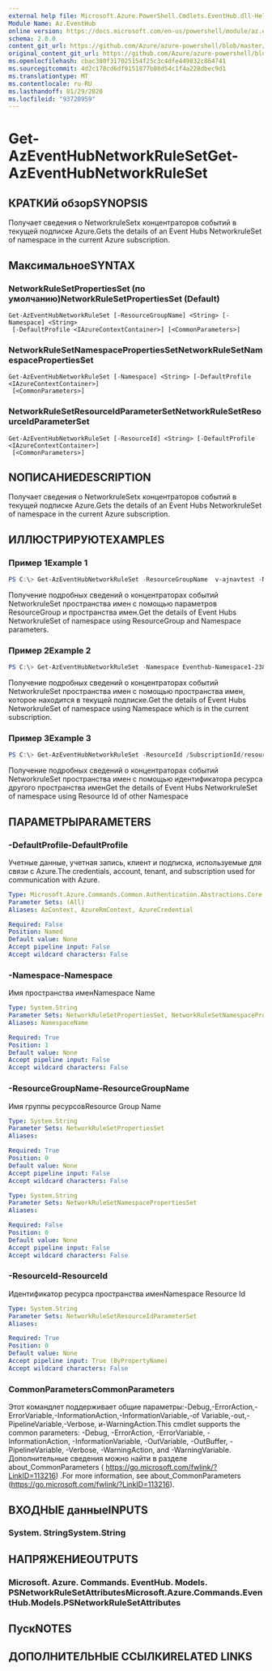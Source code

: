 ```yaml
---
external help file: Microsoft.Azure.PowerShell.Cmdlets.EventHub.dll-Help.xml
Module Name: Az.EventHub
online version: https://docs.microsoft.com/en-us/powershell/module/az.eventhub/get-azeventhubnetworkruleset
schema: 2.0.0
content_git_url: https://github.com/Azure/azure-powershell/blob/master/src/EventHub/EventHub/help/Get-AzEventHubNetworkRuleSet.md
original_content_git_url: https://github.com/Azure/azure-powershell/blob/master/src/EventHub/EventHub/help/Get-AzEventHubNetworkRuleSet.md
ms.openlocfilehash: cbac380f317025154f25c3c4dfe449832c864741
ms.sourcegitcommit: 4d2c178cd6df9151877b08d54c1f4a228dbec9d1
ms.translationtype: MT
ms.contentlocale: ru-RU
ms.lasthandoff: 01/29/2020
ms.locfileid: "93720959"
---
```

# <span data-ttu-id="f5db8-101">Get-AzEventHubNetworkRuleSet</span><span class="sxs-lookup"><span data-stu-id="f5db8-101">Get-AzEventHubNetworkRuleSet</span></span>

## <span data-ttu-id="f5db8-102">КРАТКИй обзор</span><span class="sxs-lookup"><span data-stu-id="f5db8-102">SYNOPSIS</span></span>
<span data-ttu-id="f5db8-103">Получает сведения о NetworkruleSetх концентраторов событий в текущей подписке Azure.</span><span class="sxs-lookup"><span data-stu-id="f5db8-103">Gets the details of an Event Hubs NetworkruleSet of namespace in the current Azure subscription.</span></span>

## <span data-ttu-id="f5db8-104">Максимальное</span><span class="sxs-lookup"><span data-stu-id="f5db8-104">SYNTAX</span></span>

### <span data-ttu-id="f5db8-105">NetworkRuleSetPropertiesSet (по умолчанию)</span><span class="sxs-lookup"><span data-stu-id="f5db8-105">NetworkRuleSetPropertiesSet (Default)</span></span>
```
Get-AzEventHubNetworkRuleSet [-ResourceGroupName] <String> [-Namespace] <String>
 [-DefaultProfile <IAzureContextContainer>] [<CommonParameters>]
```

### <span data-ttu-id="f5db8-106">NetworkRuleSetNamespacePropertiesSet</span><span class="sxs-lookup"><span data-stu-id="f5db8-106">NetworkRuleSetNamespacePropertiesSet</span></span>
```
Get-AzEventHubNetworkRuleSet [-Namespace] <String> [-DefaultProfile <IAzureContextContainer>]
 [<CommonParameters>]
```

### <span data-ttu-id="f5db8-107">NetworkRuleSetResourceIdParameterSet</span><span class="sxs-lookup"><span data-stu-id="f5db8-107">NetworkRuleSetResourceIdParameterSet</span></span>
```
Get-AzEventHubNetworkRuleSet [-ResourceId] <String> [-DefaultProfile <IAzureContextContainer>]
 [<CommonParameters>]
```

## <span data-ttu-id="f5db8-108">NОПИСАНИЕ</span><span class="sxs-lookup"><span data-stu-id="f5db8-108">DESCRIPTION</span></span>
<span data-ttu-id="f5db8-109">Получает сведения о NetworkruleSetх концентраторов событий в текущей подписке Azure.</span><span class="sxs-lookup"><span data-stu-id="f5db8-109">Gets the details of an Event Hubs NetworkruleSet of namespace in the current Azure subscription.</span></span>

## <span data-ttu-id="f5db8-110">ИЛЛЮСТРИРУЮТ</span><span class="sxs-lookup"><span data-stu-id="f5db8-110">EXAMPLES</span></span>

### <span data-ttu-id="f5db8-111">Пример 1</span><span class="sxs-lookup"><span data-stu-id="f5db8-111">Example 1</span></span>
```powershell
PS C:\> Get-AzEventHubNetworkRuleSet -ResourceGroupName  v-ajnavtest -Namespace Eventhub-Namespace1-1375
```

<span data-ttu-id="f5db8-112">Получение подробных сведений о концентраторах событий NetworkruleSet пространства имен с помощью параметров ResourceGroup и пространства имен.</span><span class="sxs-lookup"><span data-stu-id="f5db8-112">Get the details of Event Hubs NetworkruleSet of namespace using ResourceGroup and Namespace parameters.</span></span> 

### <span data-ttu-id="f5db8-113">Пример 2</span><span class="sxs-lookup"><span data-stu-id="f5db8-113">Example 2</span></span>
```powershell
PS C:\> Get-AzEventHubNetworkRuleSet -Namespace Eventhub-Namespace1-2389
```

<span data-ttu-id="f5db8-114">Получение подробных сведений о концентраторах событий NetworkruleSet пространства имен с помощью пространства имен, которое находится в текущей подписке.</span><span class="sxs-lookup"><span data-stu-id="f5db8-114">Get the details of Event Hubs NetworkruleSet of namespace using  Namespace which is in the current subscription.</span></span>

### <span data-ttu-id="f5db8-115">Пример 3</span><span class="sxs-lookup"><span data-stu-id="f5db8-115">Example 3</span></span>
```powershell
PS C:\> Get-AzEventHubNetworkRuleSet -ResourceId /SubscriptionId/resourcegroups/ResourceGroup/providers/Microsoft.EventHub/namespaces/Eventhub-Namespace1-2389
```

<span data-ttu-id="f5db8-116">Получение подробных сведений о концентраторах событий NetworkruleSet пространства имен с помощью идентификатора ресурса другого пространства имен</span><span class="sxs-lookup"><span data-stu-id="f5db8-116">Get the details of Event Hubs NetworkruleSet of namespace using Resource Id of other Namespace</span></span> 

## <span data-ttu-id="f5db8-117">ПАРАМЕТРЫ</span><span class="sxs-lookup"><span data-stu-id="f5db8-117">PARAMETERS</span></span>

### <span data-ttu-id="f5db8-118">-DefaultProfile</span><span class="sxs-lookup"><span data-stu-id="f5db8-118">-DefaultProfile</span></span>
<span data-ttu-id="f5db8-119">Учетные данные, учетная запись, клиент и подписка, используемые для связи с Azure.</span><span class="sxs-lookup"><span data-stu-id="f5db8-119">The credentials, account, tenant, and subscription used for communication with Azure.</span></span>

```yaml
Type: Microsoft.Azure.Commands.Common.Authentication.Abstractions.Core.IAzureContextContainer
Parameter Sets: (All)
Aliases: AzContext, AzureRmContext, AzureCredential

Required: False
Position: Named
Default value: None
Accept pipeline input: False
Accept wildcard characters: False
```

### <span data-ttu-id="f5db8-120">-Namespace</span><span class="sxs-lookup"><span data-stu-id="f5db8-120">-Namespace</span></span>
<span data-ttu-id="f5db8-121">Имя пространства имен</span><span class="sxs-lookup"><span data-stu-id="f5db8-121">Namespace Name</span></span>

```yaml
Type: System.String
Parameter Sets: NetworkRuleSetPropertiesSet, NetworkRuleSetNamespacePropertiesSet
Aliases: NamespaceName

Required: True
Position: 1
Default value: None
Accept pipeline input: False
Accept wildcard characters: False
```

### <span data-ttu-id="f5db8-122">-ResourceGroupName</span><span class="sxs-lookup"><span data-stu-id="f5db8-122">-ResourceGroupName</span></span>
<span data-ttu-id="f5db8-123">Имя группы ресурсов</span><span class="sxs-lookup"><span data-stu-id="f5db8-123">Resource Group Name</span></span>

```yaml
Type: System.String
Parameter Sets: NetworkRuleSetPropertiesSet
Aliases:

Required: True
Position: 0
Default value: None
Accept pipeline input: False
Accept wildcard characters: False
```

```yaml
Type: System.String
Parameter Sets: NetworkRuleSetNamespacePropertiesSet
Aliases:

Required: False
Position: 0
Default value: None
Accept pipeline input: False
Accept wildcard characters: False
```

### <span data-ttu-id="f5db8-124">-ResourceId</span><span class="sxs-lookup"><span data-stu-id="f5db8-124">-ResourceId</span></span>
<span data-ttu-id="f5db8-125">Идентификатор ресурса пространства имен</span><span class="sxs-lookup"><span data-stu-id="f5db8-125">Namespace Resource Id</span></span>

```yaml
Type: System.String
Parameter Sets: NetworkRuleSetResourceIdParameterSet
Aliases:

Required: True
Position: 0
Default value: None
Accept pipeline input: True (ByPropertyName)
Accept wildcard characters: False
```

### <span data-ttu-id="f5db8-126">CommonParameters</span><span class="sxs-lookup"><span data-stu-id="f5db8-126">CommonParameters</span></span>
<span data-ttu-id="f5db8-127">Этот командлет поддерживает общие параметры:-Debug,-ErrorAction,-ErrorVariable,-InformationAction,-InformationVariable,-of Variable,-out,-PipelineVariable,-Verbose, и-WarningAction.</span><span class="sxs-lookup"><span data-stu-id="f5db8-127">This cmdlet supports the common parameters: -Debug, -ErrorAction, -ErrorVariable, -InformationAction, -InformationVariable, -OutVariable, -OutBuffer, -PipelineVariable, -Verbose, -WarningAction, and -WarningVariable.</span></span>
<span data-ttu-id="f5db8-128">Дополнительные сведения можно найти в разделе about_CommonParameters ( https://go.microsoft.com/fwlink/?LinkID=113216) .</span><span class="sxs-lookup"><span data-stu-id="f5db8-128">For more information, see about_CommonParameters (https://go.microsoft.com/fwlink/?LinkID=113216).</span></span>

## <span data-ttu-id="f5db8-129">ВХОДНЫЕ данные</span><span class="sxs-lookup"><span data-stu-id="f5db8-129">INPUTS</span></span>

### <span data-ttu-id="f5db8-130">System. String</span><span class="sxs-lookup"><span data-stu-id="f5db8-130">System.String</span></span>

## <span data-ttu-id="f5db8-131">НАПРЯЖЕНИЕ</span><span class="sxs-lookup"><span data-stu-id="f5db8-131">OUTPUTS</span></span>

### <span data-ttu-id="f5db8-132">Microsoft. Azure. Commands. EventHub. Models. PSNetworkRuleSetAttributes</span><span class="sxs-lookup"><span data-stu-id="f5db8-132">Microsoft.Azure.Commands.EventHub.Models.PSNetworkRuleSetAttributes</span></span>

## <span data-ttu-id="f5db8-133">Пуск</span><span class="sxs-lookup"><span data-stu-id="f5db8-133">NOTES</span></span>

## <span data-ttu-id="f5db8-134">ДОПОЛНИТЕЛЬНЫЕ ССЫЛКИ</span><span class="sxs-lookup"><span data-stu-id="f5db8-134">RELATED LINKS</span></span>